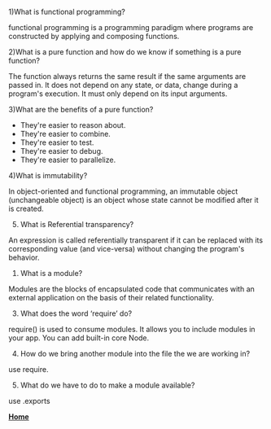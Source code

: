1)What is functional programming?

 functional programming is a programming paradigm where programs are constructed by applying and composing functions.

 2)What is a pure function and how do we know if something is a pure function?

 The function always returns the same result if the same arguments are passed in. It does not depend on any state, or data, change during a program's execution. It must only depend on its input arguments.

3)What are the benefits of a pure function?

- They're easier to reason about.
- They're easier to combine.
- They're easier to test.
- They're easier to debug.
- They're easier to parallelize.

4)What is immutability?

In object-oriented and functional programming, an immutable object (unchangeable object) is an object whose state cannot be modified after it is created. 

5) What is Referential transparency?

An expression is called referentially transparent if it can be replaced with its corresponding value (and vice-versa) without changing the program's behavior.

1) What is a module?

Modules are the blocks of encapsulated code that communicates with an external application on the basis of their related functionality. 

3) What does the word ‘require’ do?

require() is used to consume modules. It allows you to include modules in your app. You can add built-in core Node.

4) How do we bring another module into the file the we are working in?

use require.

5) What do we have to do to make a module available?

use .exports

[**Home**](https://rushabhjsoni.github.io/reading-notes/)